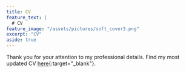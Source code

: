 ```yaml
---
title: CV
feature_text: |
  # CV
feature_image: "/assets/pictures/soft_cover3.png"
excerpt: "CV"
aside: true
---
```


Thank you for your attention to my professional details. Find my most updated CV [here](https://drive.google.com/uc?export=download&id=1p29iWXsv15CwaA1HYizyIQ_KlYf-FKf7){:target="_blank"}.
